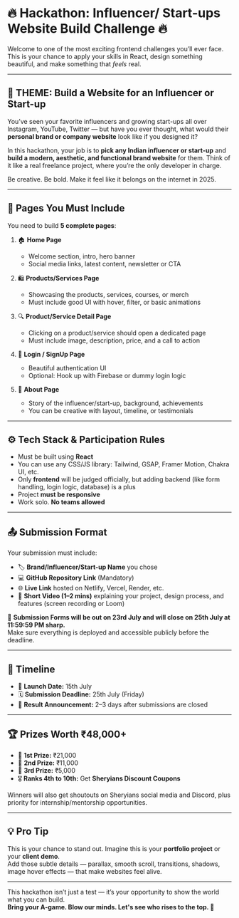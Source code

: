 
# 🔥 Hackathon: Influencer/ Start-ups Website Build Challenge 🔥

Welcome to one of the most exciting frontend challenges you’ll ever face.  
This is your chance to apply your skills in React, design something beautiful, and make something that *feels* real.

---

## 🎯 THEME: Build a Website for an Influencer or Start-up

You’ve seen your favorite influencers and growing start-ups all over Instagram, YouTube, Twitter — but have you ever thought, what would their **personal brand or company website** look like if you designed it?

In this hackathon, your job is to **pick any Indian influencer or start-up** and **build a modern, aesthetic, and functional brand website** for them. Think of it like a real freelance project, where you’re the only developer in charge.

Be creative. Be bold. Make it feel like it belongs on the internet in 2025.

---

## 🧾 Pages You Must Include

You need to build **5 complete pages**:

1. 🏠 **Home Page**
   - Welcome section, intro, hero banner  
   - Social media links, latest content, newsletter or CTA

2. 🛍️ **Products/Services Page**
   - Showcasing the products, services, courses, or merch  
   - Must include good UI with hover, filter, or basic animations

3. 🔍 **Product/Service Detail Page**
   - Clicking on a product/service should open a dedicated page  
   - Must include image, description, price, and a call to action

4. 🔐 **Login / SignUp Page**
   - Beautiful authentication UI  
   - Optional: Hook up with Firebase or dummy login logic

5. 👤 **About Page**
   - Story of the influencer/start-up, background, achievements  
   - You can be creative with layout, timeline, or testimonials

---

## ⚙️ Tech Stack & Participation Rules

- Must be built using **React**
- You can use any CSS/JS library: Tailwind, GSAP, Framer Motion, Chakra UI, etc.
- Only **frontend** will be judged officially, but adding backend (like form handling, login logic, database) is a plus
- Project **must be responsive**
- Work solo. **No teams allowed**

---

## 📤 Submission Format

Your submission must include:

- 🏷️ **Brand/Influencer/Start-up Name** you chose  
- 💻 **GitHub Repository Link** (Mandatory)  
- 🌐 **Live Link** hosted on Netlify, Vercel, Render, etc.  
- 🎥 **Short Video (1–2 mins)** explaining your project, design process, and features (screen recording or Loom)

📩 **Submission Forms will be out on 23rd July and will close on 25th July at 11:59:59 PM sharp.**  
Make sure everything is deployed and accessible publicly before the deadline.

---

## 📅 Timeline

- 🚨 **Launch Date:** 15th July  
- 🗓️ **Submission Deadline:** 25th July (Friday)  
- 📣 **Result Announcement:** 2–3 days after submissions are closed


---

## 🏆 Prizes Worth ₹48,000+

- 🥇 **1st Prize:** ₹21,000  
- 🥈 **2nd Prize:** ₹11,000  
- 🥉 **3rd Prize:** ₹5,000  
- 🎖️ **Ranks 4th to 10th:** Get **Sheryians Discount Coupons**

Winners will also get shoutouts on Sheryians social media and Discord, plus priority for internship/mentorship opportunities.

---


## 💡 Pro Tip

This is your chance to stand out. Imagine this is your **portfolio project** or your **client demo**.  
Add those subtle details — parallax, smooth scroll, transitions, shadows, image hover effects — that make websites feel alive.

---

This hackathon isn’t just a test — it’s your opportunity to show the world what you can build.  
**Bring your A-game. Blow our minds. Let's see who rises to the top. 🚀**
